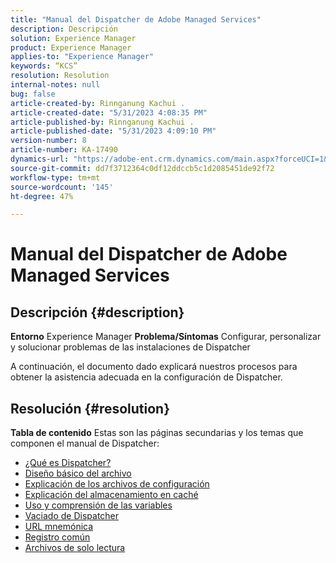 ```yaml
---
title: "Manual del Dispatcher de Adobe Managed Services"
description: Descripción
solution: Experience Manager
product: Experience Manager
applies-to: "Experience Manager"
keywords: “KCS”
resolution: Resolution
internal-notes: null
bug: false
article-created-by: Rinnganung Kachui .
article-created-date: "5/31/2023 4:08:35 PM"
article-published-by: Rinnganung Kachui .
article-published-date: "5/31/2023 4:09:10 PM"
version-number: 8
article-number: KA-17490
dynamics-url: "https://adobe-ent.crm.dynamics.com/main.aspx?forceUCI=1&pagetype=entityrecord&etn=knowledgearticle&id=90941e64-cdff-ed11-8f6e-6045bd006d92"
source-git-commit: dd7f3712364c0df12ddccb5c1d2085451de92f72
workflow-type: tm+mt
source-wordcount: '145'
ht-degree: 47%

---
```


# Manual del Dispatcher de Adobe Managed Services

## Descripción {#description}

<b>Entorno</b>
Experience Manager
<b>Problema/Síntomas</b>
Configurar, personalizar y solucionar problemas de las instalaciones de Dispatcher

A continuación, el documento dado explicará nuestros procesos para obtener la asistencia adecuada en la configuración de Dispatcher.


## Resolución {#resolution}

<b>Tabla de contenido</b>
Estas son las páginas secundarias y los temas que componen el manual de Dispatcher:

- [¿Qué es Dispatcher?](https://experienceleague.adobe.com/docs/experience-cloud-kcs/kbarticles/KA-17911.html?lang=es)
- [Diseño básico del archivo](https://experienceleague.adobe.com/docs/experience-cloud-kcs/kbarticles/KA-17502.html?lang=es)
- [Explicación de los archivos de configuración](https://experienceleague.adobe.com/docs/experience-cloud-kcs/kbarticles/KA-17477.html?lang=es)
- [Explicación del almacenamiento en caché](https://experienceleague.adobe.com/docs/experience-cloud-kcs/kbarticles/KA-17912.html?lang=es)
- [Uso y comprensión de las variables](https://experienceleague.adobe.com/docs/experience-cloud-kcs/kbarticles/KA-17487.html?lang=es)
- [Vaciado de Dispatcher](https://experienceleague.adobe.com/docs/experience-cloud-kcs/kbarticles/KA-17493.html?lang=es)
- [URL mnemónica](https://experienceleague.adobe.com/docs/experience-cloud-kcs/kbarticles/KA-17463.html?lang=es)
- [Registro común](https://experienceleague.adobe.com/docs/experience-cloud-kcs/kbarticles/KA-17914.html?lang=es)
- [Archivos de solo lectura](https://experienceleague.adobe.com/docs/experience-cloud-kcs/kbarticles/KA-17483.html?lang=es)

